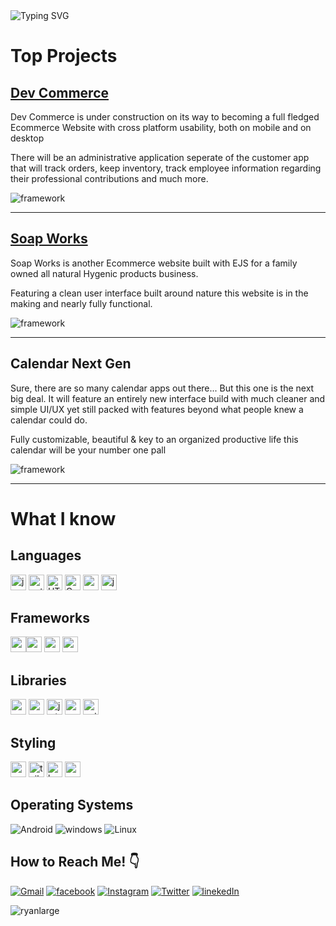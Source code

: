 <img src="https://readme-typing-svg.demolab.com?font=SansSarif&size=50&duration=2500&pause=2000&color=fff&width=1000&height=100&lines=Hi!+My+name+is+Ryan+Large+;Welcome+to+my+Github+profile!!" alt="Typing SVG" />

# Top Projects
## [Dev Commerce](https://github.com/RyanLarge13/Dev-Commerce/)

<p>Dev Commerce is under construction
on its way to becoming a full fledged Ecommerce Website with cross platform usability, both on mobile
and on desktop</p>

<p>There will be an administrative application seperate of the customer app
that will track orders, keep inventory, track employee information regarding their professional contributions
and much more.</p>

<img src="https://img.shields.io/badge/Code-EJS-blueviolet?style=for-the-badge&logo=appveyor" alt="framework" />
<hr/>

## [Soap Works](https://github.com/RyanLarge13/Soap-Works/)

<p>Soap Works is another Ecommerce website built with EJS for a family owned all natural
Hygenic products business.</p>

<p>Featuring a clean user interface built around nature this website
is in the making and nearly fully functional.</p>

<img src="https://img.shields.io/badge/Code-EJS-blueviolet?style=for-the-badge&logo=appveyor" alt="framework" />
<hr/>

## Calendar Next Gen

<p>Sure, there are so many calendar apps out there... But this one is the next big deal. 
It will feature an entirely new interface build with much cleaner and simple UI/UX yet still
packed with features beyond what people knew a calendar could do.</p>

<p>Fully customizable, beautiful & key to an organized productive life
this calendar will be your number one pall</p>

<img src="https://img.shields.io/badge/Code-React-blue?style=for-the-badge&logo=appveyor" alt="framework" />
<hr/>

# What I know
## Languages 

<img style="width: 25px; height: 25px" src="https://seeklogo.com/images/J/javascript-logo-8892AEFCAC-seeklogo.com.png" alt="js" /> <img style="width: 25px; height: 25px" src="https://cdn.worldvectorlogo.com/logos/python-5.svg" alt="python" /> <img style="width: 25px; height: 25px" src="https://cdn.worldvectorlogo.com/logos/html-1.svg" alt="HTML5" /> <img style="width: 25px; height: 25px" src="https://cdn.worldvectorlogo.com/logos/c.svg" alt="C plus plus" /> <img style="width: 25px; height: 25px" src="https://cdn.worldvectorlogo.com/logos/arduino-1.svg" alt="arduino" /> <img style="width: 25px; height: 25px" src="https://cdn.worldvectorlogo.com/logos/json-5.svg" alt="json" /> 

## Frameworks

<img style="width: 25px; height: 25px" src="https://cdn.pixabay.com/photo/2015/04/23/17/41/node-js-736399_1280.png" alt="node" /><img style="width: 25px; height: 25px" src="https://cdn.worldvectorlogo.com/logos/react-2.svg" alt="react" /> <img style="width: 25px; height: 25px" src="https://cdn.worldvectorlogo.com/logos/react-native-1.svg" alt="react native" /> <img style="width: 25px; height: 25px" src="https://cdn.worldvectorlogo.com/logos/next-js.svg" alt="next js" />

## Libraries
<img style="width: 25px; height: 25px" src="https://cdn.worldvectorlogo.com/logos/mongodb-icon-1.svg" alt="mongodb" /> <img style="width: 25px; height: 25px" src="https://cdn.worldvectorlogo.com/logos/express-109.svg" alt="express" /> <img style="width: 25px; height: 25px" src="https://cdn.worldvectorlogo.com/logos/jwtio-json-web-token.svg" alt="jwt" /> <img style="width: 25px; height: 25px" src="https://cdn.worldvectorlogo.com/logos/passport.svg" alt="passport js" /> <img style="width: 25px; height: 25px" src="https://cdn.worldvectorlogo.com/logos/auth0.svg" alt="auth0" />

## Styling
<img style="width: 25px; height: 25px" src="https://cdn.worldvectorlogo.com/logos/css-3.svg" alt="css" /> <img style="width: 25px; height: 25px" src="https://cdn.worldvectorlogo.com/logos/tailwind-css-2.svg" alt="tailwind css" /> <img style="width: 25px; height: 25px" src="https://cdn.worldvectorlogo.com/logos/bootstrap-5-1.svg" alt="bootstrap" /> <img style="width: 25px; height: 25px" src="https://cdn.worldvectorlogo.com/logos/sass-1.svg" alt="sass" />

## Operating Systems 
<img src="https://img.shields.io/badge/Android-3DDC84?style=for-the-badge&logo=android&logoColor=white" alt="Android" />
<img src="https://img.shields.io/badge/Windows-0078D6?style=for-the-badge&logo=windows&logoColor=white" alt="windows" />
<img src="https://img.shields.io/badge/Linux-FCC624?style=for-the-badge&logo=linux&logoColor=black" alt="Linux" />

## How to Reach Me! 👇
[<img src="https://img.shields.io/badge/Gmail-D14836?style=for-the-badge&logo=gmail&logoColor=white" alt="Gmail" />](ryanhudsonlarge13@gmail.com) [<img src="https://img.shields.io/badge/Facebook-1877F2?style=for-the-badge&logo=facebook&logoColor=white" alt="facebook" />](https://m.facebook.com/ryan.large.984?eav=Afb_ca1RYYviDYqYwVxrRIOnQzPU6Yh3GXFxHf8-l9kJ73sjTQDektoGhVDKNJ8mZdY&paipv=0)
[<img src="https://img.shields.io/badge/Instagram-E4405F?style=for-the-badge&logo=instagram&logoColor=white" alt="Instagram" />]() [<img src="https://img.shields.io/badge/Twitter-1DA1F2?style=for-the-badge&logo=twitter&logoColor=white" alt="Twitter" />](https://mobile.twitter.com/ryan_large13)
[<img src="https://img.shields.io/badge/LinkedIn-0077B5?style=for-the-badge&logo=linkedin&logoColor=white" alt="linekedIn" />](https://www.linkedin.com/mwlite/in/ryan-large) 

<p><img align="left" src="https://github-readme-stats.vercel.app/api/top-langs?username=ryanlarge13&show_icons=true&locale=en&layout=compact" alt="ryanlarge" /></p>
